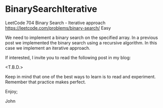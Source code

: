 # BinarySearchIterative
LeetCode 704 Binary Search - Iterative approach
https://leetcode.com/problems/binary-search/
Easy

We need to implement a binary search on the specified array.
In a previous post we implemented the binary search using
a recursive algorithm. In this case we implement an iterative
approach.

If interested, I invite you to read the following post in
my blog:

<T.B.D.>

Keep in mind that one of the best ways to learn is to read 
and experiment. Remember that practice makes perfect.

Enjoy;

John
